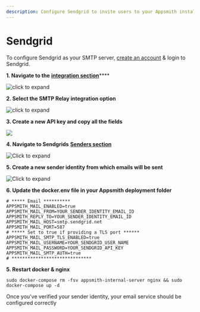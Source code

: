 ```yaml
---
description: Configure Sendgrid to invite users to your Appsmith installation
---
```


# Sendgrid

To configure Sendgrid as your SMTP server, [create an account](https://signup.sendgrid.com/) & login to Sendgrid.

**1. Navigate to the** [**integration section**](https://app.sendgrid.com/guide/integrate)\*\*\*\*

![click to expand](../../../.gitbook/assets/sendgrid-welcome.png)

**2. Select the SMTP Relay integration option**

![click to expand](../../../.gitbook/assets/sendgrid-smtp.png)

**3. Create a new API key and copy all the fields**

![](../../../.gitbook/assets/sendgrid-apikey%20%281%29.png)

**4. Navigate to Sendgrids** [**Senders section**](https://app.sendgrid.com/settings/sender_auth/senders)

![Click to expand](../../../.gitbook/assets/sendgrid-senders.png)

**5. Create a new sender identity from which emails will be sent**

![Click to expand](../../../.gitbook/assets/sendgrid-create-sender.png)

**6. Update the docker.env file in your Appsmith deployment folder**

```text
# ***** Email **********
APPSMITH_MAIL_ENABLED=true
APPSMITH_MAIL_FROM=YOUR_SENDER_IDENTITY_EMAIL_ID
APPSMITH_REPLY_TO=YOUR_SENDER_IDENTITY_EMAIL_ID
APPSMITH_MAIL_HOST=smtp.sendgrid.net
APPSMITH_MAIL_PORT=587
# ***** Set to true if providing a TLS port ******
APPSMITH_MAIL_SMTP_TLS_ENABLED=true
APPSMITH_MAIL_USERNAME=YOUR_SENDGRID_USER_NAME
APPSMITH_MAIL_PASSWORD=YOUR_SENDGRID_API_KEY
APPSMITH_MAIL_SMTP_AUTH=true
# ******************************
```

**5. Restart docker & nginx**

```text
sudo docker-compose rm -fsv appsmith-internal-server nginx && sudo docker-compose up -d
```

Once you've verified your sender identity, your email service should be configured correctly

